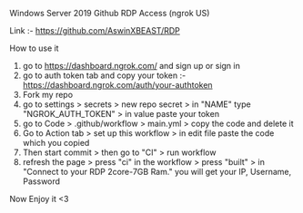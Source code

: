 Windows Server 2019 Github RDP Access (ngrok US)

Link :- https://github.com/AswinXBEAST/RDP

How to use it
1) go to  https://dashboard.ngrok.com/ and sign up or sign in 
2) go to auth token tab and copy your token :- https://dashboard.ngrok.com/auth/your-authtoken
3) Fork my repo 
4) go to settings > secrets > new repo secret > in "NAME" type "NGROK_AUTH_TOKEN" > in value paste your token 
5) go to Code > .github/workflow > main.yml > copy the code and delete it
6) Go to Action tab > set up this workflow > in edit file paste the code which you copied 
7) Then start commit > then go to "CI" > run workflow 
8) refresh the page > press "ci" in the workflow > press "built" > in "Connect to your RDP 2core-7GB Ram." you will get your IP, Username, Password

Now Enjoy it <3
